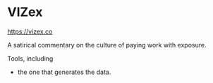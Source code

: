 VIZex
=====

https://vizex.co

A satirical commentary on the culture of paying work with exposure.

Tools, including

- the one that generates the data.
